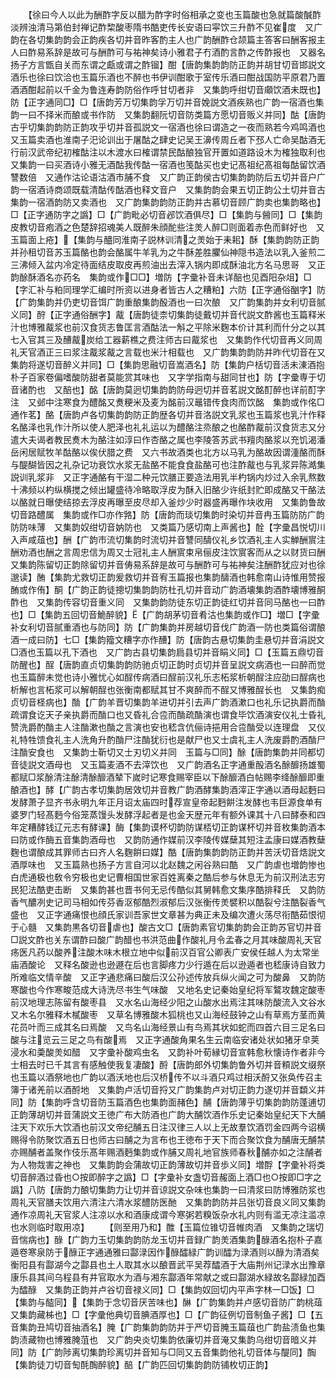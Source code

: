 <!-- { "loadSidebar": true } -->
　　【徐曰今人以此为酬酢字反以醋为酢字时俗相承之变也玉篇酸也急就篇酸醎酢淡辨浊清马第伯封禅记酢棃酸枣隋书酷吏传长安语曰寜饮三升酢不见崔度　又广韵在各切集韵韵会正韵疾各切并音昨客酌主人也广韵酬酢仓颉篇主答客曰酬客报主人曰酢易系辞是故可与酬酢可与祐神矣诗小雅君子冇酒酌言酢之传酢报也　又器名扬子方言甑自关而东谓之甗或谓之酢镏】酣【唐韵集韵韵防正韵并胡甘切音邯説文酒乐也徐曰饮洽也玉篇乐酒也不醉也书伊训酣歌于室传乐酒曰酣战国防平原君乃置酒酒酣起前以千金为鲁连寿韵防俗作呼甘切者非　又集韵呼绀切音顑饮酒未既也】防【正字通同□】□【唐韵芳万切集韵孚万切并音娩説文酒疾熟也广韵一宿酒也集韵一曰不择米而酿或书作防　又集韵翻阮切音防类篇方愿切音贩义并同】酤【唐韵古乎切集韵韵防正韵攻乎切并音孤説文一宿酒也徐曰谓造之一夜而熟若今鸡鸣酒也　又玉篇卖酒也淮南子汜论训出于屠酤之肆史记吴王濞传周丘者下邳人亡命吴酤酒无行前汉武帝纪初榷酤注以木渡水曰榷谓禁民酤酿独官开置如道路设木为榷独取利也　又集韵一曰买酒诗小雅无酒酤我传酤一宿酒也笺酤买也史记髙祖纪髙祖每酤留饮酒讐数倍　又通作沽论语沽酒市脯不食　又广韵正韵侯古切集韵韵防后五切并音户广韵一宿酒诗商颂既载清酤传酤酒也释文音户　又集韵韵会果五切正韵公土切并音古集韵一宿酒韵防又卖酒也　又广韵集韵韵防正韵并古慕切音顾广韵卖也集韵略也】□【正字通防字之譌】□【广韵毗必切音邲饮酒俱尽】□【集韵与醟同】□【集韵皮教切音疱酒之色楚辞招魂美人既醉朱顔酡些注羙人醉□则面着赤色而鲜好也　又玉篇面上疮】【集韵与醠同淮南子説林训清之羙始于耒耜】酥【集韵韵防正韵并孙租切音苏玉篇酪也韵会酪属牛羊乳为之牛酥差胜臞仙神隠书造法以乳入釜煎二三沸倾入盆内冷定待面结皮取皮再煎油出去滓入锅内即成酥油北方名马思哥　又正韵酴酥酒名亦药名　集韵或作□□】増防【字彚补音未详醅也见酉阳杂俎】□【字汇补与粕同理学汇编时所资以进身者皆古人之糟粕】六防【正字通俗酗字】防【广韵集韵并仍吏切音饵广韵重酿集韵酘酒也一曰次酿　又广韵集韵并女利切音腻义同】酧【正字通俗酬字】酨【唐韵徒柰切集韵徒戴切并音代説文酢酱也玉篇释米汁也博雅酨浆也前汉食货志鲁匡言酒酤法一斛之平除米麴本价计其利而什分之以其七入官其三及醩酨炭给工器薪樵之费注师古曰酨浆也　又集韵作代切音再义同周礼天官酒正三曰浆注酨浆酨之言载也米汁相载也　又广韵集韵韵防并昨代切音在又集韵将遂切音醉义并同】□【集韵思融切音嵩酒名】防【集韵户栝切音活未涷酒抱朴子百家卷偏嗜酸防甜者莫能赏其味也　又字学指南与甜同甘也】防【字彚専于切音诸酌也　又醅也】酩【唐韵莫迥切集韵韵防母迥切并音茗説文酩酊醉也详前酊字注　又邺中注寒食为醴酩又煑粳米及麦为酩前汉鼂错传食肉而饮酩　集韵或作佲□通作茗】酪【唐韵卢各切集韵韵防正韵歴各切并音洛説文乳浆也玉篇浆也乳汁作释名酪泽也乳作汁所以使人肥泽也礼礼运以为醴酪注烝酿之也酪酢酨前汉食货志又分遣大夫谒者教民煑木为酪注如淳曰作杏酪之属也李陵答苏武书羶肉酪浆以充饥渴潘岳闲居赋牧羊酤酪以俟伏腊之费　又六书故酒类也北方以马乳为酪故因谓湩酪而酥与醍醐皆因之礼杂记功衰饮水浆无盐酪不能食食盐酪可也注酢酨也与乳浆异陈澔集説训乳浆非　又正字通酪有干湿二种元饮膳正要造法用乳半杓锅内炒过入余乳熬数十沸频以杓纵横搅之倾出罐盛待冷略取浮皮为酥入旧酪少许纸封贮即成酪又干酪法以酪就日曝使结掠去浮皮再曝至皮尽却入釜炒少时器盛再曝作块收用　又集韵鲁故切音路醴属　集韵或作□亦作嗠】防【唐韵而琰切集韵时染切并音冉玉篇防防广韵防防味薄　又集韵奴绀切音妠防也　又类篇乃感切南上声酱也】酫【字彚昌悦切川入声咸葅也】酬【广韵市流切集韵时流切并音讐同醻仪礼乡饮酒礼主人实觯酬賔注酬劝酒也酬之言周忠信为周又士冠礼主人酬賔束帛俪皮注饮賔客而从之以财货曰酬　又集韵陈留切正韵除留切并音俦易系辞是故可与酬酢可与祐神矣注酬酢犹应对也徐邈读】酭【集韵尤救切正韵爰救切并音宥玉篇报也集韵醻酒也韩愈南山诗惟用赞报酭或作侑】酮【广韵正韵徒摠切集韵韵防杜孔切并音动广韵酒壊集韵酒酢壊博雅酮酢也　又集韵传容切音重义同　又集韵韵防徒东切正韵徒红切并音同马酪也一曰酢也】□【集韵五回切音鮠醉貌】【广韵胡茅切音肴沽也集韵或作□】増□【字彚补女利切音腻重酒也与防同】防【广韵集韵并房越切音伐广韵酒一防也类篇俗谓酿酒一成曰防】七□【集韵籀文糟字亦作醩】防【唐韵古悬切集韵圭悬切并音涓説文□酒也玉篇以孔下酒也　又广韵古县切集韵扃县切并音睊义同】□【玉篇五鼎切音防醒也】酲【唐韵直贞切集韵韵防驰贞切正韵时贞切并音呈説文病酒也一曰醉而觉也玉篇醉未觉也诗小雅忧心如酲传病酒曰酲前汉礼乐志柘浆析朝酲注应劭曰酲病也析解也言柘浆可以解朝酲也张衡南都赋其甘不爽醉而不酲又博雅酲长也　又集韵痴贞切音柽病也】酳【广韵羊晋切集韵羊进切并引去声广韵酒漱口也礼乐记执爵而酳疏谓食讫天子亲执爵而酳口也又昏礼合卺而酳疏酳演也谓食毕饮酒演安仪礼士昏礼赞洗爵酌酳主人注酳漱也酳之言演也安也嵇含伉俪诗挹用合卺酳受以连理盘　又仪礼特牲馈食礼主人洗角升酌酳尸注酳犹衍也是献尸也又士虞礼主人洗废爵酌酒酳尸注酳安食也　又集韵士靳切又士刃切义并同　玉篇与□同】酴【唐韵集韵并同都切音徒説文酒母也　又玉篇麦酒不去滓饮也　又广韵酒名正字通重酘酒名酴釄扬雄蜀都赋□浆酴清注酴清酴釄酒辇下嵗时记寒食赐宰臣以下酴釄酒白帖赐李绛酴釄即重酿酒也】酵【广韵古孝切集韵居效切并音教广韵酒酵集韵酒滓正字通以酒母起麪曰发酵萧子显齐书永明九年正月诏太庙四时荐宣皇帝起麪餠注发酵也韦巨源食单有婆罗门轻髙麪今俗笼蒸馒头发酵浮起者是也金天歴元年有额外课其十八曰酵泰和四年定糟酵钱辽元志有酵课】酶【集韵谟杯切韵防谋桮切正韵谋杯切并音枚集韵酒本曰防或作酶五音集韵酒母也　又韵防通作媒前汉李陵传媒蘖其短注孟康曰媒酒教蘖麴也谓酿成其罪师古曰齐人名麴餠曰媒】酷【唐韵集韵韵防正韵并苦沃切音焅説文酒厚味也　又玉篇熟也扬子方言自河以北赵魏之闲谷熟曰酷　又广韵虐也増韵惨也白虎通极也敎令穷极也史记曹相国世家百姓离秦之酷后参与休息无为前汉刑法志穷民犯法酷吏击断　又集韵甚也晋书何无忌传酷似其舅韩愈文集序酷排释氏　又韵防香气醲冽史记司马相如传芬香沤郁酷烈淑郁后汉张衡传羙襞积以酷裂兮注酷裂香气盛也　又正字通痛恨也顔氏家训吾家世文章甚为典正未及编次遭火荡尽衔酷茹恨彻于心髓　又集韵黒各切音虐也】酸古文□【唐韵素官切集韵韵会正韵苏官切并音□説文酢也关东谓酢曰酸广韵醋也书洪范曲作酸礼月令孟春之月其味酸周礼天官疡医凡药以酸养注酸木味木根立地中似前汉百官公卿表广安侯任越人为太常坐庙酒酸论　又释名酸逊也逊遯在后也言脚疼力少行遁在后以逊遁者也嵇康诗自致力所难临文情辛酸　又正字通悲痛曰酸后汉公孙述传放兵纵火闻之可为酸鼻　又韵防寒酸也今作寒畯范成大诗洗尽书生气味酸　又地名史记秦始皇纪将军鷔攻魏定酸枣前汉地理志陈留有酸枣县　又水名山海经少阳之山酸水出焉注其味防酸流入文谷水　又木名尔雅释木樲酸枣　又草名博雅酸木狐桃也又山海经鼓钟之山有草焉方茎而黄花员叶而三成其名曰焉酸　又鸟名山海经景山有鸟焉其状如蛇而四首六目三足名曰酸与注览云三足之鸟有酸焉　又正字通酸角果名生云南临安诸处状如猪牙皁荚浸水和羮酸羙如醋　又字彚补酸鸡虫名　又韵补叶荀縁切音宣韩愈秋懐诗作者非今士相去时已千其言有感触使我复凄酸】酹【唐韵郎外切集韵鲁外切并音頪説文缀祭也玉篇以酒祭地也广韵以酒沃地也后汉桥传不以斗酒只鸡过相沃酹又张奂传召主簿于诸羌前以酒酹地　又集韵卢活切音捋又广韵集韵卢对切正韵力遂切并音纇义并同】防【集韵呼含切音防玉篇酒色也集韵面赭色】酺【唐韵薄乎切集韵韵防蓬逋切正韵薄胡切并音蒲説文王徳广布大防酒也广韵大酺饮酒作乐史记秦始皇纪天下大酺注天下欢乐大饮酒也前汉文帝纪酺五日注汉律三人以上无故羣饮酒罚金四两今诏横赐得令防聚饮酒五日也师古曰酺之为言布也王徳布于天下而合聚饮食为酺唐无酺禁亦赐酺者盖聚作伎乐髙年赐酒麪集韵或作脯又周礼地官族师春秋酺亦如之注酺者为人物烖害之神也　又集韵韵会蒲故切正韵薄故切并音歩义同】増酻【字彚补将类切音醉酒过昏也○按即醉字之譌】□【字彚补女盏切音赧面上酒□也○按即□字之譌】八防【唐韵力酿切集韵力让切并音谅説文杂味也集韵一曰清浆曰防博雅防浆也周礼天官膳夫饮用六清注六清水浆醴防医酏　又集韵韵防并吕张切音良义同又集韵通作凉周礼天官浆人注凉以水和酒康成谓今寒粥若糗饭杂水礼内则有滥无凉注滥凉也水则临时取用凉】
　　【则至用乃和】醀【玉篇位锥切音帷肉酒　又集韵之瑞切音惴病也】醁【广韵力玉切集韵韵防龙玉切并音録广韵羙酒集韵醁酒名抱朴子嘉遁卷寒泉防于醁正字通通雅曰酃渌因作醁醽緑广韵训醽为渌酒则以醁为清酒矣衡阳县有酃湖今之酃县也土人取其水以酿晋武平吴荐醽酒于大庙荆州记渌水出豫章康乐县其间乌程县有井官取水为酒与湘东酃酒年常献之或曰酃湖水緑故名酃緑加酉为醽醁　又集韵正韵并卢谷切音禄义同】□【集韵奴回切内平声字林一□饭】□【集韵与醓同】【集韵于念切音厌苦味也】醂【广韵集韵并卢感切音防广韵桃葅又集韵藏柹也】□【字彚他典切音腆酒厚也】□【广韵征例切音制鱼子酱】□【五音集韵丑鸠切音抽酒名】腌【广韵集韵韵防并于严切音腌玉篇葅也广韵盐渍鱼也集韵渍藏物也博雅腌菹也　又广韵央炎切集韵依廉切并音淹又集韵乌绀切音暗义并同】防【广韵陟离切集韵珍离切并音知与□同又五音集韵他礼切音体与醍同】醄【集韵徒刀切音匋酕醄醉貌】醅【广韵匹回切集韵韵防铺枚切正韵】
